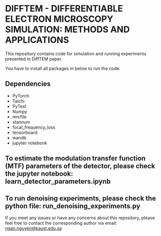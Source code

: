 # DIFFTEM - DIFFERENTIABLE ELECTRON MICROSCOPY SIMULATION: METHODS AND APPLICATIONS
This repository contains code for simulation and running experiments presented in DiffTEM paper.

You have to install all packages in below to run the code.
## Dependencies
* PyTorch
* Taichi
* PyTest
* Numpy
* mrcfile
* stannum
* focal_frequency_loss
* tensorboard
* wandb
* jupyter notebook

## To estimate the modulation transfer function (MTF) parameters of the detector, please check the jupyter notebook: learn_detector_parameters.ipynb
## To run denoising experiments, please check the python file: run_denoising_experiments.py

If you meet any issues or have any concerns about this repository, please feel free to contact the corresponding author via email: 
ngan.nguyen@kaust.edu.sa
